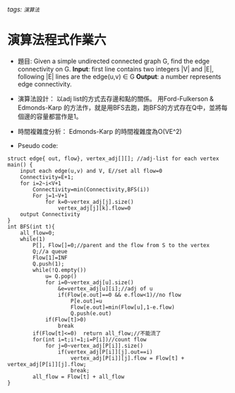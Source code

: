 ###### tags: `演算法`
# 演算法程式作業六

* 題目:
  Given a simple undirected connected graph G, find the edge connectivity on G.
  **Input**: first line contains two integers |V| and |E|, following |E| lines are the edge(u,v) ∈ G
  **Output**: a number represents edge connectivity.

* 演算法設計：
  以adj list的方式去存邊和點的關係。
  用Ford-Fulkerson & Edmonds-Karp 的方法作，就是用BFS去跑，跑BFS的方式存在Q中，並將每個邊的容量都當作是1。

* 時間複雜度分析：
  Edmonds-Karp 的時間複雜度為O(VE^2)
 
* Pseudo code:
```
struct edge{ out, flow}, vertex_adj[][]; //adj-list for each vertex
main() {
    input each edge(u,v) and V, E//set all flow=0
    Connectivity=E+1;
    for i=2~i<V+1
        Connectivity=min(Connectivity,BFS(i))
        For j=1~V+1
            for k=0~vertex_adj[j].size()
                vertex_adj[j][k].flow=0
    output Connectivity
}
int BFS(int t){
    all_flow=0;
    while(1)
        P[], Flow[]=0;//parent and the flow from S to the vertex
        Q;//a queue
        Flow[1]=INF
        Q.push(1);
        while(!Q.empty())
            u= Q.pop()            
            for i=0~vertex_adj[u].size()
                &e=vertex_adj[u][i];//adj of u
                if(Flow[e.out]==0 && e.flow<1)//no flow
                    P[e.out]=u
                    Flow[e.out]=min(Flow[u],1-e.flow)
                    Q.push(e.out)
            if(Flow[t]>0)
                break
        if(Flow[t]<=0)  return all_flow;//不能流了
        for(int i=t;i!=1;i=P[i])//count flow
            for j=0~vertex_adj[P[i]].size()
                if(vertex_adj[P[i]][j].out==i)
                    vertex_adj[P[i]][j].flow = Flow[t] + vertex_adj[P[i]][j].flow;
                    break;
        all_flow = Flow[t] + all_flow
}
```

